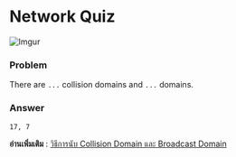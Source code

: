 # Network Quiz

![Imgur](https://imgur.com/PvWS72z.jpg)

### Problem
There are `...` collision domains and `...` domains.

### Answer
`17, 7`

**อ่านเพิ่มเติม** : [วิธีการนับ Collision Domain และ Broadcast Domain](https://www.jodoi.com/book/collision_broadcast_domain.pdf)
